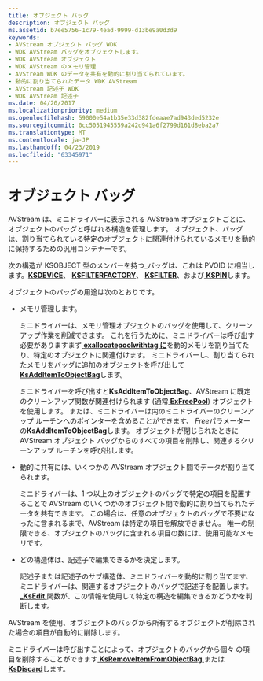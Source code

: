 ```yaml
---
title: オブジェクト バッグ
description: オブジェクト バッグ
ms.assetid: b7ee5756-1c79-4ead-9999-d13be9a0d3d9
keywords:
- AVStream オブジェクト バッグ WDK
- WDK AVStream バッグをオブジェクトします。
- WDK AVStream オブジェクト
- WDK AVStream のメモリ管理
- AVStream WDK のデータを共有を動的に割り当てられています。
- 動的に割り当てられたデータ WDK AVStream
- AVStream 記述子 WDK
- WDK AVStream 記述子
ms.date: 04/20/2017
ms.localizationpriority: medium
ms.openlocfilehash: 59000e54a1b35e33d382fdeaae7ad943ded5232e
ms.sourcegitcommit: 0cc5051945559a242d941a6f2799d161d8eba2a7
ms.translationtype: MT
ms.contentlocale: ja-JP
ms.lasthandoff: 04/23/2019
ms.locfileid: "63345971"
---
```

# <a name="object-bags"></a>オブジェクト バッグ





AVStream は、ミニドライバーに表示される AVStream オブジェクトごとに、オブジェクトのバッグと呼ばれる構造を管理します。 オブジェクト、バッグは、割り当てられている特定のオブジェクトに関連付けられているメモリを動的に保持するための汎用コンテナーです。

次の構造が KSOBJECT 型のメンバーを持つ\_バッグは、これは PVOID に相当します。[**KSDEVICE**](https://msdn.microsoft.com/library/windows/hardware/ff561681)、 [ **KSFILTERFACTORY**](https://msdn.microsoft.com/library/windows/hardware/ff562530)、 [ **KSFILTER**](https://msdn.microsoft.com/library/windows/hardware/ff562522)、および[ **KSPIN**](https://msdn.microsoft.com/library/windows/hardware/ff563483)します。

オブジェクトのバッグの用途は次のとおりです。

-   メモリ管理します。

    ミニドライバーは、メモリ管理オブジェクトのバッグを使用して、クリーンアップ作業を削減できます。 これを行うために、ミニドライバーは呼び出す必要がありますまず[ **exallocatepoolwithtag に**](https://msdn.microsoft.com/library/windows/hardware/ff544520)を動的メモリを割り当てたり、特定のオブジェクトに関連付けます。 ミニドライバーし、割り当てられたメモリをバッグに追加のオブジェクトを呼び出して[ **KsAddItemToObjectBag**](https://msdn.microsoft.com/library/windows/hardware/ff560941)します。

    ミニドライバーを呼び出すと**KsAddItemToObjectBag**、AVStream に既定のクリーンアップ関数が関連付けられます (通常[ **ExFreePool**](https://msdn.microsoft.com/library/windows/hardware/ff544590)) オブジェクトを使用します。 または、ミニドライバーは内のミニドライバーのクリーンアップ ルーチンへのポインターを含めることができます、 *Free*パラメーターの**KsAddItemToObjectBag**します。 オブジェクトが閉じられたときに AVStream オブジェクト バッグからのすべての項目を削除し、関連するクリーンアップ ルーチンを呼び出します。

-   動的に共有には、いくつかの AVStream オブジェクト間でデータが割り当てられます。

    ミニドライバーは、1 つ以上のオブジェクトのバッグで特定の項目を配置することで AVStream のいくつかのオブジェクト間で動的に割り当てられたデータを共有できます。 この場合は、任意のオブジェクトのバッグで不要になったに含まれるまで、AVStream は特定の項目を解放できません。 唯一の制限できる、オブジェクトのバッグに含まれる項目の数には、使用可能なメモリです。

-   どの構造体は、記述子で編集できるかを決定します。

    記述子または記述子のサブ構造体、ミニドライバーを動的に割り当てます、ミニドライバーは、関連するオブジェクトのバッグで記述子を配置します。 [  **\_KsEdit** ](https://msdn.microsoft.com/library/windows/hardware/ff568796)関数が、この情報を使用して特定の構造を編集できるかどうかを判断します。

AVStream を使用、オブジェクトのバッグから所有するオブジェクトが削除された場合の項目が自動的に削除します。

ミニドライバーは呼び出すことによって、オブジェクトのバッグから個々 の項目を削除することができます[ **KsRemoveItemFromObjectBag** ](https://msdn.microsoft.com/library/windows/hardware/ff566798)または[ **KsDiscard**](https://msdn.microsoft.com/library/windows/hardware/ff561695)します。

 

 




